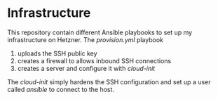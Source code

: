 # Infrastructure

This repository contain different Ansible playbooks to set up my infrastructure on Hetzner. The _provision.yml_ playbook
1) uploads the SSH public key
2) creates a firewall to allows inbound SSH connections
3) creates a server and configure it with _cloud-init_

The _cloud-init_ simply hardens the SSH configuration and set up a user called _ansible_ to connect to the host.
